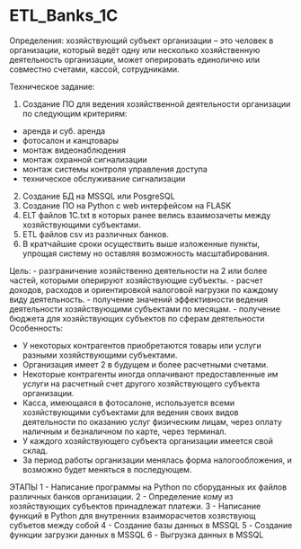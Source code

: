 # ETL_Banks_1C
Определения:
хозяйствующий субъект организации – это человек в организации, который ведёт одну или несколько хозяйственную  деятельность организации, 
может оперировать единолично или совместно счетами, кассой, сотрудниками.

Техническое задание:
1. Создание ПО для ведения хозяйственной деятельности организации по следующим критериям:
- аренда и суб. аренда
- фотосалон и канцтовары
- монтаж видеонаблюдения
- монтаж охранной сигнализации 
- монтаж системы контроля управления доступа
- техническое обслуживание сигнализации
2. Создание БД на MSSQL или PosgreSQL
3. Создание ПО на Python c web интерфейсом на FLASK
4. ELT файлов 1C.txt в которых ранее велись взаимозачеты между хозяйствующими субъектами.
5. ETL файлов csv из различных банков.
6. В кратчайшие сроки осуществить выше изложенные пункты, упрощая систему но оставляя возможность масштабирования.

Цель:
	- разграничение хозяйственно деятельности на 2 или более частей, которыми оперируют хозяйствующие субъекты.
	- расчет доходов, расходов и ориентировкой налоговой нагрузки по каждому виду деятельность.
	- получение значений эффективности ведения деятельности хозяйствующими субъектами по месяцам.
	-  получение бюджета для хозяйствующих субъектов по сферам деятельности
Особенность:
-	У некоторых контрагентов приобретаются товары или услуги разными хозяйствующими субъектами.
-	Организация имеет 2 в будущем и более расчетными счетами.
-	Некоторые контрагенты иногда оплачивают предоставленные им услуги на расчетный счет другого хозяйствующего субъекта организации.
-	Касса, имеющаяся в фотосалоне, используется всеми хозяйствующими субъектами для ведения своих видов деятельности по оказанию 
услуг физическим лицам, через оплату наличным и безналичном по карте, через терминал.
-	У каждого хозяйствующего субъекта организации имеется свой склад.
-	За период работы организации менялась форма налогообложения, и возможно будет меняться в последующем.

ЭТАПЫ
	1 - Написание программы на Python по сборуданных их файлов различных банков организации.
	2 - Определение кому из хозяйствующих субъектов принадлежат платежи.
	3 - Написание функций в Python для внутренних взаиморасчетов хозяствующ субъетов между собой
	4 - Создание базы данных в MSSQL
	5 - Создание функции загрузки данных в MSSQL
	6 - Выгрузка данных в MSSQL
	

